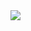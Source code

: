 <img src="https://github-readme-stats.vercel.app/api?username=ric-amorim&show_icons=true&theme=dark"/>
